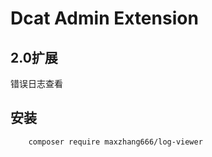 # Dcat Admin Extension

## 2.0扩展
错误日志查看

## 安装

```
    composer require maxzhang666/log-viewer
```


